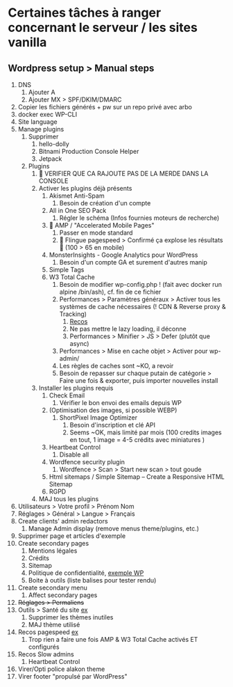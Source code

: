 # Certaines tâches à ranger concernant le serveur / les sites vanilla

## Wordpress setup > Manual steps

1. DNS
   1. Ajouter A
   2. Ajouter MX > SPF/DKIM/DMARC
2. Copier les fichiers générés + pw sur un repo privé avec arbo
3. docker exec WP-CLI
4. Site language
5. Manage plugins
   1. Supprimer
      1. hello-dolly
      2. Bitnami Production Console Helper
      3. Jetpack
   2. Plugins
      1. 💩 VERIFIER QUE CA RAJOUTE PAS DE LA MERDE DANS LA CONSOLE
      2. Activer les plugins déjà présents
         1. Akismet Anti-Spam
            1. Besoin de création d'un compte
         2. All in One SEO Pack
            1. Régler le schéma (Infos fournies moteurs de recherche)
         3. 💩 AMP / "Accelerated Mobile Pages"
            1. Passer en mode standard
            2. 📌 Flingue pagespeed > Confirmé ça explose les résultats 💩 (100 > 65 en mobile)
         4. MonsterInsights - Google Analytics pour WordPress
            1. Besoin d'un compte GA et surement d'autres manip
         5. Simple Tags
         6. W3 Total Cache
            1. Besoin de modifier wp-config.php ! (fait avec docker run alpine /bin/ash), cf. fin de  ce fichier
            2. Performances > Paramètres généraux > Activer tous les systèmes de cache nécessaires (! CDN & Reverse proxy & Tracking)
               1. [Recos](https://onlinemediamasters.com/w3-total-cache-settings/)
               2. Ne pas mettre le lazy loading, il déconne
               3. Performances > Minifier > JS > Defer (plutôt que async)
            3. Performances > Mise en cache objet > Activer pour wp-admin/
            4. Les règles de caches sont ~KO, a revoir
            5. Besoin de repasser sur chaque putain de catégorie > Faire une fois & exporter, puis importer nouvelles install
      3. Installer les plugins requis
         1. Check Email
            1. Vérifier le bon envoi des emails depuis WP
         2. (Optimisation des images, si possible WEBP)
            1. ShortPixel Image Optimizer
               1. Besoin d'inscription et clé API
               2. Seems ~OK, mais limité par mois (100 credits images en tout, 1 image = 4-5 crédits avec miniatures )
         3. Heartbeat Control
            1. Disable all
         4. Wordfence security plugin
            1. Wordfence > Scan > Start new scan > tout goude
         5. Html sitemaps / Simple Sitemap – Create a Responsive HTML Sitemap
         6. RGPD
      4. MAJ tous les plugins
6. Utilisateurs > Votre profil > Prénom Nom
7. Réglages > Général > Langue > Français
8. Create clients' admin redactors
   1. Manage Admin display (remove menus theme/plugins, etc.)
9. Supprimer page et articles d'exemple
10. Create secondary pages
    1. Mentions légales
    2. Crédits
    3. Sitemap
    4. Politique de confidentialité, [exemple WP](https://dev.champagne-didier-lapie.com/wp-admin/privacy-policy-guide.php)
    5. Boite à outils (liste balises pour tester rendu)
11. Create secondary menu
    1. Affect secondary pages
12. ~~Réglages > Permaliens~~
13. Outils > Santé du site [ex](https://dev.champagne-didier-lapie.com/wp-admin/site-health.php)
     1. Supprimer les thèmes inutiles
     2. MAJ thème utilisé
14. Recos pagespeed [ex](https://developers.google.com/speed/pagespeed/insights/?hl=fr&url=https%3A%2F%2Fdev.champagne-didier-lapie.com%2F)
     1. Trop rien a faire une fois AMP & W3 Total Cache activés ET configurés
15. Recos Slow admins
     1. Heartbeat Control
16. Virer/Opti police alakon theme
17. Virer footer "propulsé par WordPress"
